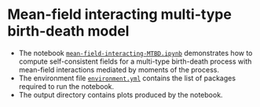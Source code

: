 # Mean-field interacting multi-type birth-death model

- The notebook [`mean-field-interacting-MTBD.ipynb`](mean-field-interacting-MTBD.ipynb)
demonstrates how to compute self-consistent fields for a multi-type birth-death process with mean-field interactions mediated by moments of the process.
- The environment file [`environment.yml`](environment.yml) contains the list of packages required to run the notebook.
- The output directory contains plots produced by the notebook.